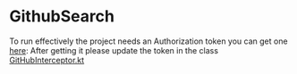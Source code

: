 # GithubSearch

To run effectively the project needs an Authorization token you can get one [here](https://docs.github.com/en/authentication/keeping-your-account-and-data-secure/managing-your-personal-access-tokens#creating-a-fine-grained-personal-access-token):
After getting it please update the token in the class [GitHubInterceptor.kt](./networking/src/main/java/com/fabiel/casas/networking/http/GitHubInterceptor.kt) 